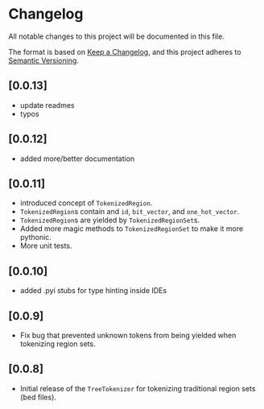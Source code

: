 # Changelog
All notable changes to this project will be documented in this file.

The format is based on [Keep a Changelog](https://keepachangelog.com/en/1.0.0/),
and this project adheres to [Semantic Versioning](https://semver.org/spec/v2.0.0.html).

## [0.0.13]
- update readmes
- typos

## [0.0.12]
- added more/better documentation

## [0.0.11]
- introduced concept of `TokenizedRegion`.
- `TokenizedRegion`s contain and `id`, `bit_vector`, and `one_hot_vector`.
- `TokenizedRegion`s are yielded by `TokenizedRegionSet`s.
- Added more magic methods to `TokenizedRegionSet` to make it more pythonic.
- More unit tests.

## [0.0.10]
- added .pyi stubs for type hinting inside IDEs

## [0.0.9]
- Fix bug that prevented unknown tokens from being yielded when tokenizing region sets.

## [0.0.8]
- Initial release of the `TreeTokenizer`  for tokenizing traditional region sets (bed files).